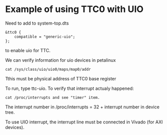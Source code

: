 # Example of using TTC0 with UIO

Need to add to system-top.dts 

	&ttc0 {
		compatible = "generic-uio";
	};

to enable uio for TTC.

We can verify information for uio devices in petalinux

	cat /sys/class/uio/uio0/maps/map0/addr  
Tthis must be physical address of TTC0 base register

To run, type ttc-uio. To verify that interrupt actualy happened:

	cat /proc/interrupts and see "timer" item.

The interrupt number in /proc/interrupts = 32 + interrupt number in device tree.

To use UIO interrupt, the interrupt line must be connected in Vivado (for AXI devices).


